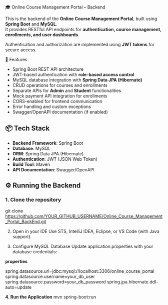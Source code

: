 🎓 Online Course Management Portal – Backend

This is the backend of the **Online Course Management Portal**, built using **Spring Boot** and **MySQL**.  
It provides RESTful API endpoints for **authentication, course management, enrollments, and user dashboards**.  

Authentication and authorization are implemented using **JWT tokens** for secure access.  


🚀 Features
- Spring Boot REST API architecture  
- JWT-based authentication with **role-based access control**  
- MySQL database integration with **Spring Data JPA (Hibernate)**  
- CRUD operations for courses and enrollments  
- Separate APIs for **Admin** and **Student** functionalities  
- Mock payment API integration for enrollments  
- CORS-enabled for frontend communication  
- Error handling and custom exceptions  
- Swagger/OpenAPI documentation (if enabled)  



## 📦 Tech Stack
- **Backend Framework**: Spring Boot  
- **Database**: MySQL  
- **ORM**: Spring Data JPA (Hibernate)  
- **Authentication**: JWT (JSON Web Token)  
- **Build Tool**: Maven  
- **API Documentation**: Swagger/OpenAPI  



## ⚙️ Running the Backend

### 1. Clone the repository

git clone https://github.com/YOUR_GITHUB_USERNAME/Online_Course_Management_Portal_BackEnd.git

2. Open in your IDE
Use STS, IntelliJ IDEA, Eclipse, or VS Code (with Java support).

3. Configure MySQL Database
Update application.properties with your database credentials:

**properties**

spring.datasource.url=jdbc:mysql://localhost:3306/online_course_portal
spring.datasource.username=your_db_user
spring.datasource.password=your_db_password
spring.jpa.hibernate.ddl-auto=update

**4. Run the Application**
mvn spring-boot:run
